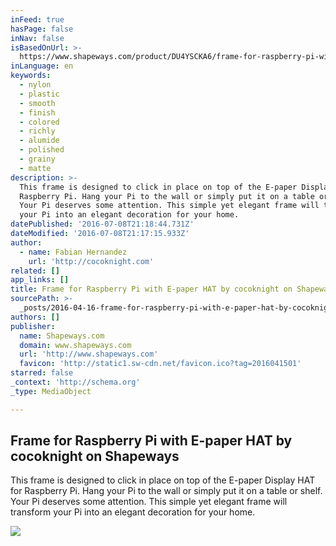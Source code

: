 ```yaml
---
inFeed: true
hasPage: false
inNav: false
isBasedOnUrl: >-
  https://www.shapeways.com/product/DU4YSCKA6/frame-for-raspberry-pi-with-e-paper-hat
inLanguage: en
keywords:
  - nylon
  - plastic
  - smooth
  - finish
  - colored
  - richly
  - alumide
  - polished
  - grainy
  - matte
description: >-
  This frame is designed to click in place on top of the E-paper Display HAT for
  Raspberry Pi. Hang your Pi to the wall or simply put it on a table or shelf.
  Your Pi deserves some attention. This simple yet elegant frame will transform
  your Pi into an elegant decoration for your home.
datePublished: '2016-07-08T21:18:44.731Z'
dateModified: '2016-07-08T21:17:15.933Z'
author:
  - name: Fabian Hernandez
    url: 'http://cocoknight.com'
related: []
app_links: []
title: Frame for Raspberry Pi with E-paper HAT by cocoknight on Shapeways
sourcePath: >-
  _posts/2016-04-16-frame-for-raspberry-pi-with-e-paper-hat-by-cocoknight-on-sha.md
authors: []
publisher:
  name: Shapeways.com
  domain: www.shapeways.com
  url: 'http://www.shapeways.com'
  favicon: 'http://static1.sw-cdn.net/favicon.ico?tag=2016041501'
starred: false
_context: 'http://schema.org'
_type: MediaObject

---
```

<article style=""><h1>Frame for Raspberry Pi with E-paper HAT by cocoknight on Shapeways</h1><p>This frame is designed to click in place on top of the E-paper Display HAT for Raspberry Pi. Hang your Pi to the wall or simply put it on a table or shelf. Your Pi deserves some attention. This simple yet elegant frame will transform your Pi into an elegant decoration for your home.</p><img src="https://s3-us-west-2.amazonaws.com/the-grid-img/p/724bd4308a6692262e31f1c9531a92b1e5a3ba50.jpg" /></article>